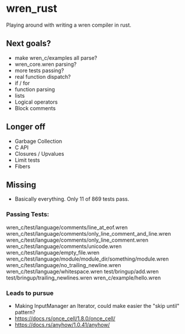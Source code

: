 # wren_rust
 Playing around with writing a wren compiler in rust.


## Next goals?
* make wren_c/examples all parse?
* wren_core.wren parsing?
* more tests passing?
* real function dispatch?
* if / for
* function parsing
* lists
* Logical operators
* Block comments

## Longer off
* Garbage Collection
* C API
* Closures / Upvalues
* Limit tests
* Fibers

## Missing
* Basically everything.  Only 11 of 869 tests pass.

### Passing Tests:
wren_c/test/language/comments/line_at_eof.wren
wren_c/test/language/comments/only_line_comment_and_line.wren
wren_c/test/language/comments/only_line_comment.wren
wren_c/test/language/comments/unicode.wren
wren_c/test/language/empty_file.wren
wren_c/test/language/module/module_dir/something/module.wren
wren_c/test/language/no_trailing_newline.wren
wren_c/test/language/whitespace.wren
test/bringup/add.wren
test/bringup/trailing_newlines.wren
wren_c/example/hello.wren

### Leads to pursue
* Making InputManager an Iterator, could make easier the "skip until" pattern?
* https://docs.rs/once_cell/1.8.0/once_cell/
* https://docs.rs/anyhow/1.0.41/anyhow/